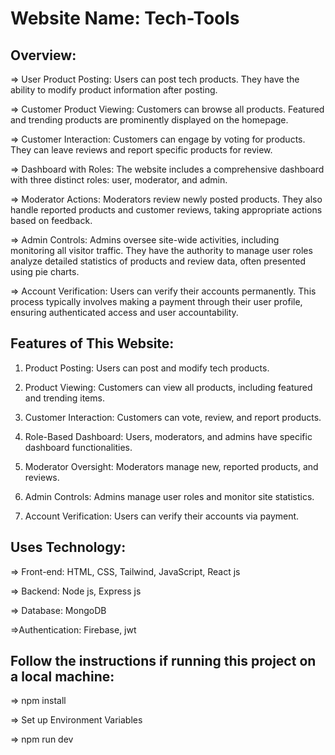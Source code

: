 # Website Name: Tech-Tools

## Overview:

=> User Product Posting:
    Users can post tech products.
    They have the ability to modify product information after posting.

=> Customer Product Viewing:
    Customers can browse all products.
    Featured and trending products are prominently displayed on the homepage.

=> Customer Interaction:
    Customers can engage by voting for products.
    They can leave reviews and report specific products for review.

=> Dashboard with Roles:
    The website includes a comprehensive dashboard with three distinct roles: user, moderator, and admin.

=> Moderator Actions:
    Moderators review newly posted products.
    They also handle reported products and customer reviews, taking appropriate actions based on feedback.

=> Admin Controls:
    Admins oversee site-wide activities, including monitoring all visitor traffic.
    They have the authority to manage user roles analyze detailed statistics of products and review data, often presented using pie charts.

=> Account Verification:
    Users can verify their accounts permanently.
    This process typically involves making a payment through their user profile, ensuring authenticated access and user accountability.

## Features of This Website:
1. Product Posting: Users can post and modify tech products.
   
2. Product Viewing: Customers can view all products, including featured and trending items.

3. Customer Interaction: Customers can vote, review, and report products.
   
4. Role-Based Dashboard: Users, moderators, and admins have specific dashboard functionalities.

5. Moderator Oversight: Moderators manage new, reported products, and reviews.

6. Admin Controls: Admins manage user roles and monitor site statistics.

7. Account Verification: Users can verify their accounts via payment.


## Uses Technology:
=> Front-end: HTML, CSS, Tailwind, JavaScript, React js

=> Backend: Node js, Express js

=> Database: MongoDB

=>Authentication: Firebase, jwt

## Follow the instructions if running this project on a local machine:
=> npm install

=> Set up Environment Variables

=> npm run dev
